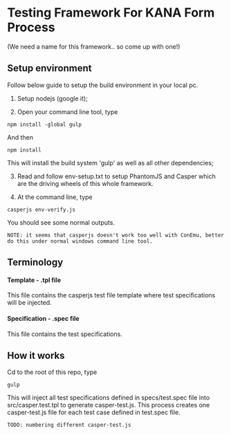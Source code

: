 # Testing Framework For KANA Form Process
(We need a name for this framework.. so come up with one!)

## Setup environment
Follow below guide to setup the build environment in your local pc.

1. Setup nodejs (google it);

2. Open your command line tool, type
```
npm install -global gulp
```
And then
```
npm install
```
This will install the build system 'gulp' as well as all other dependencies;

3. Read and follow env-setup.txt to setup PhantomJS and Casper which are the driving wheels of this whole framework.

4. At the command line, type
```
casperjs env-verify.js
```
You should see some normal outputs.
```
NOTE: it seems that casperjs doesn't work too well with ConEmu, better do this under normal windows command line tool.
```


## Terminology
#### Template - .tpl file
This file contains the casperjs test file template where test specifications will be injected.

#### Specification - .spec file
This file contains the test specifications.

## How it works

Cd to the root of this repo, type
```
gulp
```
This will inject all test specifications defined in specs/test.spec file into src/casper.test.tpl to generate casper-test.js. This process creates one casper-test.js file for each test case defined in test.spec file.
```
TODO: numbering different casper-test.js
```

